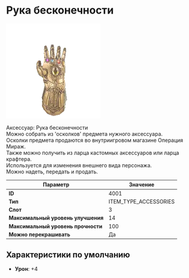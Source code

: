 # Рука бесконечности

![Item Image](../img/4001.webp?raw=true)

Аксессуар: Рука бесконечности<br>Можно собрать из 'осколков' предмета нужного аксессуара.<br>Осколки предмета продаются во внутриигровом магазине Операция Мираж.<br>Также можно получить из ларца кастомных аксессуаров или ларца крафтера.<br>Используется для изменения внешнего вида персонажа. <br>Можно надеть, передать и продать.


| Параметр | Значение |
|----------|----------|
| **ID** | 4001 |
| **Тип** | ITEM_TYPE_ACCESSORIES |
| **Слот** | 3 |
| **Максимальный уровень улучшения** | 14 |
| **Максимальный уровень прочности** | 100 |
| **Можно перекрашивать** | Да |

## Характеристики по умолчанию

- **Урон**: +4

